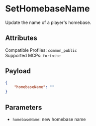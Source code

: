 # SetHomebaseName
Update the name of a player's homebase.

## Attributes
Compatible Profiles: `common_public`  
Supported MCPs: `fortnite`

## Payload
```json
{
    "homebaseName": ""
}
```

## Parameters
- `homebaseName`: new homebase name